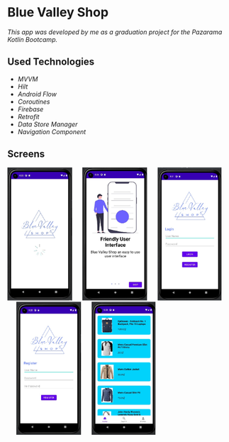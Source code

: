 # Blue Valley Shop

*This app was developed by me as a graduation project for the Pazarama Kotlin Bootcamp.*

## Used Technologies

- *MVVM*
- *Hilt*
- *Android Flow*
- *Coroutines*
- *Firebase*
- *Retrofit*
- *Data Store Manager*
- *Navigation Component*

## Screens

<div>
<img height="300" src="Screens/splash_screen.jpg" alt="splash" title="splash" />
<img style="margin-left:20px" height="300" src="Screens/onboarding_screen.jpg" alt="onboarding" title="onboarding" />
<img style="margin-left:20px" height="300" src="Screens/auth_screen_1.jpg" alt="login" title="login" />
<img style="margin-left:20px" height="300" src="Screens/auth_screen_2.jpg" alt="register" title="register" />
<img style="margin-left:20px" height="300" src="Screens/home_screen.jpg" alt="home" title="home" />
</div>
